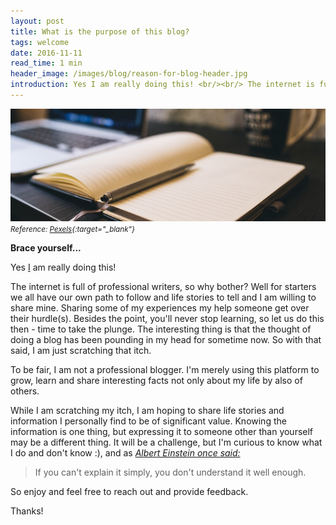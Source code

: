 ```yaml
---
layout: post
title: What is the purpose of this blog?
tags: welcome
date: 2016-11-11
read_time: 1 min
header_image: /images/blog/reason-for-blog-header.jpg
introduction: Yes I am really doing this! <br/><br/> The internet is full of professional writters, so why bother? Well for starters we all have our own path to follow and life stories to tell and I am willing to share mine. Sharing some of my experiences my help someone get over their hurdle(s). Besides the point, you'll never stop learning, so let us do this then - time to take the plunge. The interesting thing is that the thought of doing a blog has been pounding in my head for sometime now. So with that said, I am just scratching that itch... 
---
```


!["The Blog"](/images/blog/reason-for-blog-header.jpg "The blog")
<small>*Reference: [Pexels][head_image]{:target="_blank"}*</small>



**Brace yourself...**

Yes [I](/about) am really doing this! 

The internet is full of professional writers, so why bother? Well for starters we all have our own path to follow and life stories to tell and I am willing to share mine. Sharing some of my experiences my help someone get over their hurdle(s). Besides the point, you'll never stop learning, so let us do this then - time to take the plunge. The interesting thing is that the thought of doing a blog has been pounding in my head for sometime now. So with that said, I am just scratching that itch.

To be fair, I am not a professional blogger. I'm merely using this platform to grow, learn and share interesting facts not only about my life by also of others.

While I am scratching my itch, I am hoping to share life stories and information I personally find to be of significant value. Knowing the information is one thing, but expressing it to someone other than yourself may be a different thing. It will be a challenge, but I'm curious to know what I do and don't know :), and as *[Albert Einstein once said:](https://www.brainyquote.com/quotes/quotes/a/alberteins383803.html)*

> If you can&#39;t explain it simply, you don&#39;t understand it well enough.

So enjoy and feel free to reach out and provide feedback.

Thanks! 



[head_image]: https://www.pexels.com/photo/coffee-notebook-writing-computer-34601/